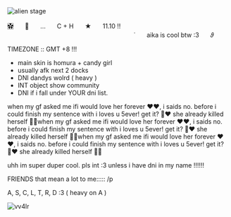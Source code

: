 ![alien stage](https://github.com/user-attachments/assets/1c82ba0d-2ca7-469b-ba72-94e27b18b8bd)ㅤ

✿⃞ㅤㅤ🎐ㅤㅤ…ㅤㅤC + Hㅤㅤ★ㅤㅤ11.10 !!ㅤㅤㅤㅤㅤㅤㅤㅤㅤㅤㅤㅤㅤㅤㅤㅤㅤㅤㅤㅤㅤㅤㅤㅤㅤㅤㅤㅤㅤㅤㅤㅤㅤㅤㅤㅤㅤㅤ
ㅤㅤㅤ˙ㅤㅤaika is cool btw :3ㅤㅤ𝜗

TIMEZONE :: GMT +8 !!!
- main skin is homura + candy girl
- usually afk next 2 docks
- DNI dandys wolrd ( heavy )
- INT object show community
- DNI if i fall under YOUR dni list.

 when my gf asked me ifi would love her forever ❤❤, i saids no. before i could finish my sentence with i loves u 5ever! get it? 🤣❤ she already killed herself 🙁💔when my gf asked me ifi would love her forever ❤❤, i saids no. before i could finish my sentence with i loves u 5ever! get it? 🤣❤ she already killed herself 🙁💔when my gf asked me ifi would love her forever ❤❤, i saids no. before i could finish my sentence with i loves u 5ever! get it? 🤣❤ she already killed herself 🙁💔

uhh im super duper cool. pls int :3 unless i have dni in my name !!!!!!

FRIENDS that mean a lot to me::::: /p

A, S, C, L, T, R, D :3 ( heavy on A )

<p align="left"> <img src="https://komarev.com/ghpvc/?username=vv4lr&label=superduperawesomepeople&color=8caca8&style=flat" alt="vv4lr" /> </p>
 

 

<!--
**vv4lr/vv4lr** is a ✨ _special_ ✨ repository because its `README.md` (this file) appears on your GitHub profile.

Here are some ideas to get you started:

- 🔭 I’m currently working on ...
- 🌱 I’m currently learning ...
- 👯 I’m looking to collaborate on ...
- 🤔 I’m looking for help with ...
- 💬 Ask me about ...
- 📫 How to reach me: ...
- 😄 Pronouns: ...
- ⚡ Fun fact: ...
-->
